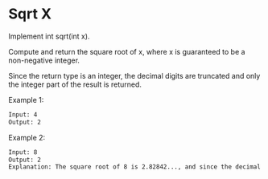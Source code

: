 # Sqrt X

Implement int sqrt(int x).

Compute and return the square root of x, where x is guaranteed to be a non-negative integer.

Since the return type is an integer, the decimal digits are truncated and only the integer part of the result is returned.

Example 1:

```bash
Input: 4
Output: 2
```

Example 2:

```bash
Input: 8
Output: 2
Explanation: The square root of 8 is 2.82842..., and since the decimal part is truncated, 2 is returned.
```
